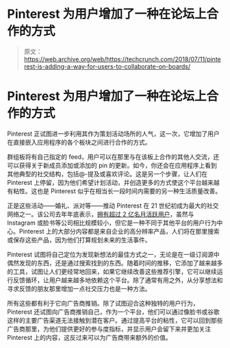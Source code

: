 # Pinterest 为用户增加了一种在论坛上合作的方式

> 原文：<https://web.archive.org/web/https://techcrunch.com/2018/07/11/pinterest-is-adding-a-way-for-users-to-collaborate-on-boards/>

# Pinterest 为用户增加了一种在论坛上合作的方式

Pinterest 正试图进一步利用其作为策划活动场所的人气，这一次，它增加了用户在直接嵌入应用程序的各个板块之间进行合作的方式。

群组板将有自己指定的 feed，用户可以在那里与在该板上合作的其他人交流，还可以获得关于新成员添加或添加的 pin 的更新。如今，你还会在应用程序上看到其他典型的社交结构，包括@-提及或喜欢评论。这是另一个步骤，让人们在 Pinterest 上停留，因为他们希望计划活动，并创造更多的方式使这个平台越来越有粘性。这也是 Pinterest 似乎在相当长一段时间内需要的另一种生活质量改善。

正是这些活动——婚礼、派对等——推动 Pinterest 在 21 世纪初成为最大的社交网络之一。该公司去年年底表示，[拥有超过 2 亿名月活跃用户](https://web.archive.org/web/20230407054655/https://techcrunch.com/2017/09/14/pinterest-crosses-200-million-monthly-active-users/)，虽然与 Instagram 或脸书等公司相比规模较小，但它是一种不同于其他平台的用户行为中心。Pinterest 上的大部分内容都是来自企业的高分辨率产品，人们将在那里搜索或保存这些产品，因为他们打算规划未来的生活事件。

Pinterest 试图将自己定位为发现新想法的最佳方式之一，无论是在一级订阅源中偶然发现的东西，还是通过搜索找到的东西。随着时间的推移，它添加了越来越多的工具，试图让人们更经常地回来，如果它继续改善这些推荐引擎，它可以继续运行反馈循环，让用户越来越多地依赖这个平台。除了通常有用之外，从分享想法和寻求反馈的朋友那里增加一点社交压力也是一种方法。

所有这些都有利于它向广告商推销。除了试图迎合这种独特的用户行为，Pinterest 还试图向广告商推销自己，作为一个平台，他们可以通过像脸书或谷歌这样的主要广告渠道无法接触到潜在客户。通过提高平台的粘性，它可以回到那些广告商那里，为他们提供更好的参与度指标，并显示用户会留下来并更加关注 Pinterest 上的内容，这反过来可以为广告商带来额外的价值。